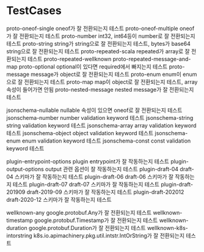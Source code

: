 # TestCases
proto-oneof-single oneof가 잘 전환되는지 테스트
proto-oneof-multiple oneof가 잘 전환되는지 테스트
proto-number int32, int64등이 number로 잘 전환되는지 테스트
proto-string string가 string으로 잘 전환되는지 테스트, bytes가 base64 string으로 잘 전환되는지 테스트
proto-repeated-scala repeated가 array로 잘 전환되는지 테스트
proto-repeated-wellknown 
proto-repeated-message-and-map
proto-optional optional이 있다면 required에서 빠지는지 테스트 
proto-message message가 object로 잘 전환되는지 테스트
proto-enum enum이 enum으로 잘 전환되는지 테스트
proto-map map이 object로 잘 전환되는지 테스트, array 속성이 들어가면 안됨
proto-nested-message nested message가 잘 전환되는지 테스트

jsonschema-nullable nullable 속성이 있으면 oneof로 잘 전환되는지 테스트
jsonschema-number number validation keyword 테스트
jsonschema-string string validation keyword 테스트
jsonschema-array array validation keyword 테스트
jsonschema-object object validation keyword 테스트
jsonschema-enum enum validation keyword 테스트
jsonschema-const const validation keyword 테스트

plugin-entrypoint-options plugin entrypoint가 잘 작동하는지 테스트
plugin-output-options output 관련 옵션이 잘 작동하는지 테스트
plugin-draft-04 draft-04 스키마가 잘 작동하는지 테스트
plugin-draft-06 draft-06 스키마가 잘 작동하는지 테스트
plugin-draft-07 draft-07 스키마가 잘 작동하는지 테스트
plugin-draft-201909 draft-2019-09 스키마가 잘 작동하는지 테스트
plugin-draft-202012 draft-2020-12 스키마가 잘 작동하는지 테스트

wellknown-any google.protobuf.Any가 잘 전환되는지 테스트
wellknown-timestamp google.protobuf.Timestamp가 잘 전환되는지 테스트
wellknown-duration google.protobuf.Duration가 잘 전환되는지 테스트
wellknown-k8s-intorstring k8s.io.apimachinery.pkg.util.intstr.IntOrString가 잘 전환되는지 테스트

